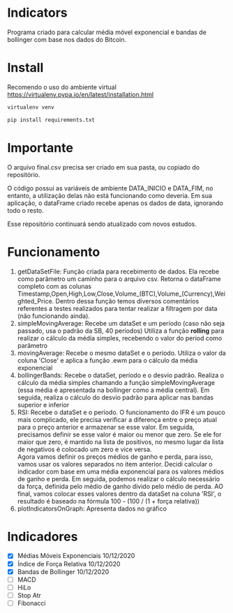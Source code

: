 # Indicators
Programa criado para calcular média móvel exponencial e bandas de bollinger com base nos dados do Bitcoin.

# Install
Recomendo o uso do ambiente virtual<br>
https://virtualenv.pypa.io/en/latest/installation.html
```bash
virtualenv venv
```
```bash
pip install requirements.txt
```

# Importante
O arquivo final.csv precisa ser criado em sua pasta, ou copiado do repositório.

O código possui as variáveis de ambiente DATA_INICIO e DATA_FIM, no entanto, a utilização delas não está funcionando como deveria. Em sua aplicação, o dataFrame criado recebe apenas os dados de data, ignorando todo o resto.

Esse repositório continuará sendo atualizado com novos estudos.

# Funcionamento
<ol>
<li>getDataSetFile: Função criada para recebimento de dados. Ela recebe como parâmetro um caminho para o arquivo csv. Retorna o dataFrame completo com as colunas Timestamp,Open,High,Low,Close,Volume_(BTC),Volume_(Currency),Weighted_Price. Dentro dessa função temos diversos comentários referentes a testes realizados para tentar realizar a filtragem por data (não funcionando ainda).</li>
<li>simpleMovingAverage: Recebe um dataSet e um período (caso não seja passado, usa o padrão da SB, 40 períodos) Utiliza a função <b>rolling</b> para realizar o cálculo da média simples, recebendo o valor do period como parâmetro </li>
<li>movingAverage: Recebe o mesmo dataSet e o período. Utiliza o valor da coluna 'Close' e aplica a função .ewm para o cálculo da média exponencial</li>
<li>bollingerBands: Recebe o dataSet, período e o desvio padrão. Realiza o cálculo da média simples chamando a função simpleMovingAverage (essa média é apresentada na bollinger como a média central). Em seguida, realiza o cálculo do desvio padrão para aplicar nas bandas superior e inferior</li>
<li>RSI: Recebe o dataSet e o período. O funcionamento do IFR é um pouco mais complicado, ele precisa verificar a diferença entre o preço atual para o preço anterior e armazenar se esse valor. Em seguida, precisamos definir se esse valor é maior ou menor que zero. Se ele for maior que zero, é mantido na lista de positivos, no mesmo lugar da lista de negativos é colocado um zero e vice versa.<br> Agora vamos definir os preços médios de ganho e perda, para isso, vamos usar os valores separados no item anterior. Decidi calcular o indicador com base em uma média exponencial para os valores médios de ganho e perda. Em seguida, podemos realizar o cálculo necessário da força, definida pelo médio de ganho divido pelo médio de perda. AO final, vamos colocar esses valores dentro da dataSet na coluna 'RSI', o resultado é baseado na fórmula 100 - (100 / (1 + força relativa)) </li>
<li>plotIndicatorsOnGraph: Apresenta dados no gráfico</li>
</ol>

# Indicadores
- [x] Médias Móveis Exponenciais 10/12/2020
- [x] Índice de Força Relativa 10/12/2020
- [x] Bandas de Bollinger 10/12/2020
- [ ] MACD
- [ ] HiLo
- [ ] Stop Atr
- [ ] Fibonacci